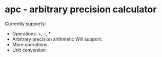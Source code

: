 # apc - arbitrary precision calculator
Currently supports:
- Operations: +, -, *
- Arbitrary precision arithmetic
Will support:
- More operations
- Unit conversion
 
